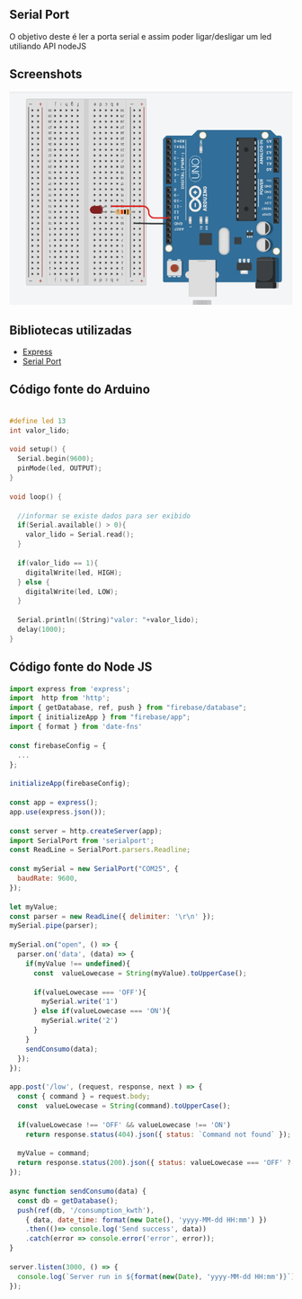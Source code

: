 ## Serial Port
O objetivo deste  é ler a porta serial e assim poder ligar/desligar um led utiliando API nodeJS 

## Screenshots
![Serial Port](../screenshots/serial-port.PNG "Serial Port")

## Bibliotecas utilizadas

- [Express](https://expressjs.com/pt-br/) 
- [Serial Port](https://serialport.io/docs/guide-usage/)

## Código fonte do Arduino

```c

#define led 13
int valor_lido;

void setup() {
  Serial.begin(9600);
  pinMode(led, OUTPUT);
}

void loop() {

  //informar se existe dados para ser exibido
  if(Serial.available() > 0){
    valor_lido = Serial.read();
  }

  if(valor_lido == 1){
    digitalWrite(led, HIGH);
  } else {
    digitalWrite(led, LOW);
  }
  
  Serial.println((String)"valor: "+valor_lido);
  delay(1000);
}
```
 
 ## Código fonte do Node JS
```javascript
import express from 'express';
import  http from 'http';
import { getDatabase, ref, push } from "firebase/database";
import { initializeApp } from "firebase/app";
import { format } from 'date-fns'

const firebaseConfig = {
  ...
};

initializeApp(firebaseConfig);

const app = express();
app.use(express.json());

const server = http.createServer(app);
import SerialPort from 'serialport';
const ReadLine = SerialPort.parsers.Readline;

const mySerial = new SerialPort("COM25", { 
  baudRate: 9600,
});

let myValue;
const parser = new ReadLine({ delimiter: '\r\n' });
mySerial.pipe(parser);

mySerial.on("open", () => {
  parser.on('data', (data) => {
    if(myValue !== undefined){
      const  valueLowecase = String(myValue).toUpperCase();

      if(valueLowecase === 'OFF'){
        mySerial.write('1') 
      } else if(valueLowecase === 'ON'){
        mySerial.write('2') 
      }
    }
    sendConsumo(data);
  });
});

app.post('/low', (request, response, next ) => {
  const { command } = request.body;
  const  valueLowecase = String(command).toUpperCase();
  
  if(valueLowecase !== 'OFF' && valueLowecase !== 'ON')
    return response.status(404).json({ status: `Command not found` });
  
  myValue = command;
  return response.status(200).json({ status: valueLowecase === 'OFF' ? 'OFF': 'ON' });
});

async function sendConsumo(data) {
  const db = getDatabase();
  push(ref(db, '/consumption_kwth'), 
    { data, date_time: format(new Date(), 'yyyy-MM-dd HH:mm') })
    .then(()=> console.log('Send success', data))
    .catch(error => console.error('error', error));
}

server.listen(3000, () => {
  console.log(`Server run in ${format(new(Date), 'yyyy-MM-dd HH:mm')}`);
});
```